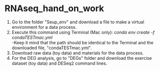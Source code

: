 # RNAseq_hand_on_work

1. Go to the folder "Seup_env" and download a file to make a virtual environment for a data process.
2. Execute this command using Terminal (Mac only): _conda env create -f condaTESTmac.yml_ <br/>
   -Keep it mind that the path should be identical to the Terminal and the downloaded file, "condaTESTmac.yml".
3. Download raw data (toy data) and materials for the data process.
4. For the DEG analysis, go to "DEGs" folder and download the exercise dataset (toy data) and DESeq2 command lines.
